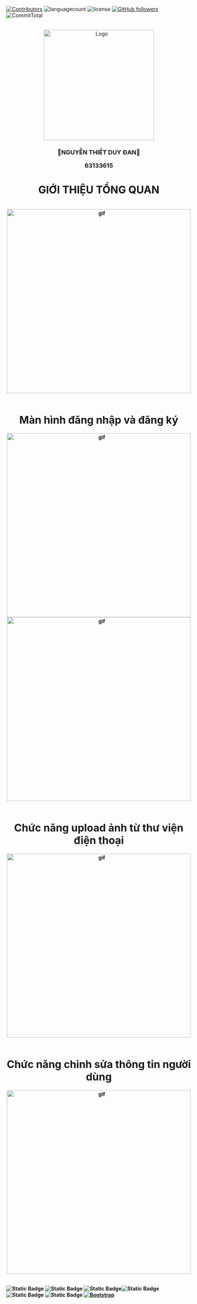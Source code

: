 <a name="readme-top"></a>

[![Contributors][contributors-shield]][contributors-url] ![languagecount][language-count-shield] ![license][license-shield] [![GitHub followers][followers-shield]][contributors-url] ![CommitTotal][commit-shield]

<br/>
<!-- Giới thiệu bản thân -->
<div align="center">
    <a href="https://github.com/nguyenduydan/63133615_AndroidProgramming">
        <img src="https://media.giphy.com/media/v1.Y2lkPTc5MGI3NjExam8zbjdqZzBuNDc5d3JwNnZsMTBiZWwyc2M0YXJ3eXJldWpoc3o4ciZlcD12MV9naWZzX3NlYXJjaCZjdD1n/2IudUHdI075HL02Pkk/giphy.gif" alt="Logo" width="auto" height="300">
    </a>
     <h3 align="center">🐧NGUYỄN THIẾT DUY ĐAN🐧</h3>
     <h3 align="center" style="margin:0">63133615</h3>

</div>

##

<div align="center">
    <h1><b>GIỚI THIỆU TỔNG QUAN</h1><br>
    <img  src="Img/all.gif" alt="gif" width="auto" height="500">
</div>

</br>
<div align="center">
        <h1><b>Màn hình đăng nhập và đăng ký</h1>
        <img src="Img/login.gif" alt="gif" width="auto" height="500">
        <img src="Img/signup.gif" alt="gif" width="auto" height="500">
</div>
</br>
<div align="center">
        <h1><b>Chức năng upload ảnh từ thư viện điện thoại</h1>
        <img src="Img/editimg.gif" alt="gif" width="auto" height="500">
</div>
</br>
<div align="center">
        <h1><b>Chức năng chỉnh sửa thông tin người dùng</h1>
        <img src="Img/edit.gif" alt="gif" width="auto" height="500">
</div>
</br>

![Static Badge](https://img.shields.io/badge/ASUS-blue?style=for-the-badge&logo=asus) ![Static Badge](https://img.shields.io/badge/GitHub-gray?style=for-the-badge&logo=github) ![Static Badge](https://img.shields.io/badge/Java-green?style=for-the-badge)![Static Badge](https://img.shields.io/badge/C%23-purple?style=for-the-badge&logo=C%23) ![Static Badge](https://img.shields.io/badge/HTML-orange?style=for-the-badge&logo=HTML5) ![Static Badge](https://img.shields.io/badge/CSS-magenta?style=for-the-badge&logo=Css3)
[![Bootstrap][Bootstrap.com]][Bootstrap-url]

[commit-shield]: https://img.shields.io/github/commit-activity/t/nguyenduydan/QuizzHappyApp?color=yellow
[contributors-shield]: https://img.shields.io/github/contributors/nguyenduydan/63133615_JavaProgramming?color=blue
[contributors-url]: https://github.com/nguyenduydan/63133615_JavaProgramming/graphs/contributors
[language-count-shield]: https://img.shields.io/github/languages/count/nguyenduydan/63133615_JavaProgramming?color=red
[license-shield]: https://img.shields.io/github/license/nguyenduydan/63133615_JavaProgramming
[followers-shield]: https://img.shields.io/github/followers/nguyenduydan?style=flat
[Bootstrap.com]: https://img.shields.io/badge/Bootstrap-563D7C?style=for-the-badge&logo=bootstrap&logoColor=white
[Bootstrap-url]: https://getbootstrap.com
